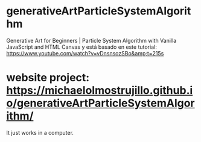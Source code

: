 # generativeArtParticleSystemAlgorithm
Generative Art for Beginners | Particle System Algorithm with Vanilla JavaScript and HTML Canvas y está basado en este tutorial: https://www.youtube.com/watch?v=vDnsnsozSBo&amp;t=215s

# website project: https://michaelolmostrujillo.github.io/generativeArtParticleSystemAlgorithm/
 It just works in a computer.
